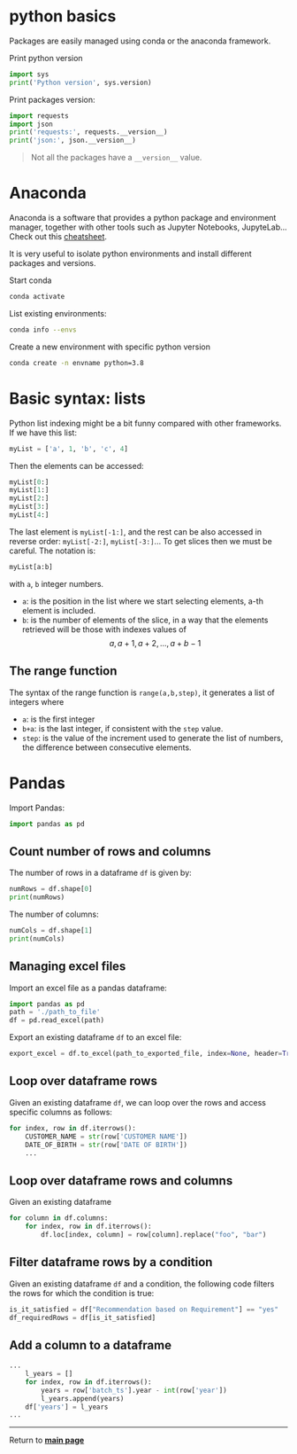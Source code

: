 # python basics

Packages are easily managed using conda or the anaconda framework.

Print python version
```python
import sys
print('Python version', sys.version)
```

Print packages version:
```python
import requests
import json
print('requests:', requests.__version__)
print('json:', json.__version__)
```
> Not all the packages have a `__version__` value.

# Anaconda

Anaconda is a software that provides a python package and environment manager, together with other tools such as Jupyter Notebooks, JupyteLab... 
Check out this [cheatsheet](file:///C:/Users/n522286/Downloads/conda-cheatsheet.pdf). 

It is very useful to isolate python environments and install different packages and versions.

Start conda
```sh
conda activate
```

List existing environments:
```sh
conda info --envs
```

Create a new environment with specific python version
```sh
conda create -n envname python=3.8
```


# Basic syntax: lists

Python list indexing might be a bit funny compared with other frameworks. If we have this list:
```python
myList = ['a', 1, 'b', 'c', 4]
```
Then the elements can be accessed:
```python
myList[0:]
myList[1:]
myList[2:]
myList[3:]
myList[4:]
```
The last element is `myList[-1:]`, and the rest can be also accessed in reverse order: `myList[-2:]`, `myList[-3:]`...
To get slices then we must be careful. The notation is:
```python
myList[a:b]
```
with `a`, `b` integer numbers.
* `a`: is the position in the list where we start selecting elements, a-th element is included.
* `b`: is the number of elements of the slice, in a way that the elements retrieved will be those with indexes values of $$a, a+1, a+2, ..., a+b-1 $$ 

## The range function

The syntax of the range function is `range(a,b,step)`, it generates a list of integers where
* `a`: is the first integer 
* `b+a`: is the last integer, if consistent with the `step` value.
* `step`: is the value of the increment used to generate the list of numbers, the difference between consecutive elements. 


# Pandas

Import Pandas:
```python
import pandas as pd
```


## Count number of rows and columns

The number of rows in a dataframe `df` is given by:
```python
numRows = df.shape[0]
print(numRows)
```

The number of columns:
```python
numCols = df.shape[1]
print(numCols)
```

## Managing excel files

Import an excel file as a pandas dataframe:
```python
import pandas as pd
path = './path_to_file'
df = pd.read_excel(path)
```

Export an existing dataframe `df` to an excel file:
```python
export_excel = df.to_excel(path_to_exported_file, index=None, header=True)
```

## Loop over dataframe rows

Given an existing dataframe `df`, we can loop over the rows and access specific columns as follows:
```python
for index, row in df.iterrows():
    CUSTOMER_NAME = str(row['CUSTOMER NAME'])
    DATE_OF_BIRTH = str(row['DATE OF BIRTH'])
    ...
```

## Loop over dataframe rows and columns

Given an existing dataframe 
```python
for column in df.columns:
	for index, row in df.iterrows():
		df.loc[index, column] = row[column].replace("foo", "bar")
```

## Filter dataframe rows by a condition

Given an existing dataframe `df` and a condition, the following code filters the rows for which the condition is true:
```python
is_it_satisfied = df["Recommendation based on Requirement"] == "yes"
df_requiredRows = df[is_it_satisfied]
```

## Add a column to a dataframe

```python
...
    l_years = []
    for index, row in df.iterrows():
        years = row['batch_ts'].year - int(row['year'])
        l_years.append(years)
    df['years'] = l_years
...
```

***

Return to **[main page](../README.md)** 
